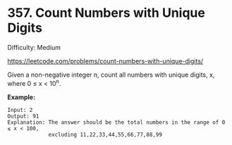# 357. Count Numbers with Unique Digits

Difficulty: Medium

https://leetcode.com/problems/count-numbers-with-unique-digits/

Given a non-negative integer n, count all numbers with unique digits, x, where 0 ≤ x < 10<sup>n</sup>.

**Example:**  
```
Input: 2
Output: 91 
Explanation: The answer should be the total numbers in the range of 0 ≤ x < 100, 
             excluding 11,22,33,44,55,66,77,88,99
```
